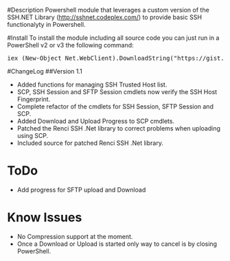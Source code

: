 #Description
Powershell module that leverages a custom version of the SSH.NET Library (http://sshnet.codeplex.com/) to provide basic SSH functionalyty in Powershell.

#Install
To install the module including all source code you can just run in a PowerShell v2 or v3 the following command:
<pre>
iex (New-Object Net.WebClient).DownloadString("https://gist.github.com/darkoperator/6152630/raw/c67de4f7cd780ba367cccbc2593f38d18ce6df89/instposhsshdev")
</pre>

#ChangeLog
##Version 1.1
* Added functions for managing SSH Trusted Host list.
* SCP, SSH Session and SFTP Session cmdlets now verify the SSH Host Fingerprint.
* Complete refactor of the cmdlets for SSH Session, SFTP Session and SCP.
* Added Download and Upload Progress to SCP cmdlets.
* Patched the Renci SSH .Net library to correct problems when uploading using SCP.
* Included source for patched Renci SSH .Net library.

# ToDo
* Add progress for SFTP upload and Download


# Know Issues
* No Compression support at the moment.
* Once a Download or Upload is started only way to cancel is by closing PowerShell.
